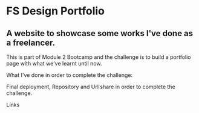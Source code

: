 # FS Design Portfolio
## A website to showcase some works I've done as a freelancer.

This is part of Module 2 Bootcamp and the challenge is to build a portfolio page with what we've learnt until now.







What I've done in order to complete the challenge:




Final deployment, Repository and Url share in order to complete the challenge.

Links
